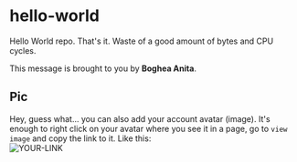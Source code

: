 # hello-world

Hello World repo. That's it. Waste of a good amount of bytes and CPU cycles.

This message is brought to you by **Boghea Anita**.

## Pic

Hey, guess what... you can also add your account avatar (image). It's enough to right click on your avatar where you see it in a page, go to `view image` and copy the link to it.
Like this:  
![YOUR-LINK](https://avatars2.githubusercontent.com/u/7242607?s=60&v=4)
